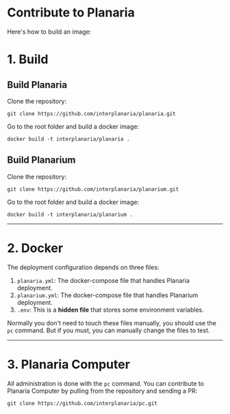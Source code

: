 # Contribute to Planaria

Here's how to build an image:

# 1. Build

## Build Planaria

Clone the repository:

```
git clone https://github.com/interplanaria/planaria.git
```

Go to the root folder and build a docker image:

```
docker build -t interplanaria/planaria .
```

## Build Planarium

Clone the repository:

```
git clone https://github.com/interplanaria/planarium.git
```

Go to the root folder and build a docker image:

```
docker build -t interplanaria/planarium .
```

---

# 2. Docker

The deployment configuration depends on three files:

1. `planaria.yml`: The docker-compose file that handles Planaria deployment.
1. `planarium.yml`: The docker-compose file that handles Planarium deployment.
1. `.env`: This is a **hidden file** that stores some environment variables.

Normally you don't need to touch these files manually, you should use the `pc` command. But if you must, you can manually change the files to test.

---

# 3. Planaria Computer

All administration is done with the `pc` command. You can contribute to Planaria Computer by pulling from the repository and sending a PR:

```
git clone https://github.com/interplanaria/pc.git
```
